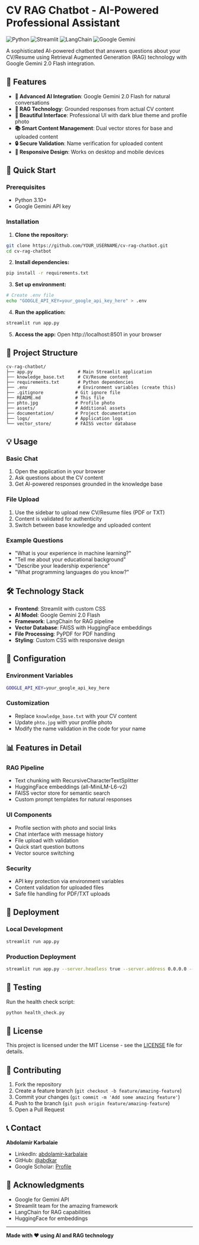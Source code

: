 # CV RAG Chatbot - AI-Powered Professional Assistant

![Python](https://img.shields.io/badge/Python-3.10+-blue)
![Streamlit](https://img.shields.io/badge/Streamlit-1.48+-red)
![LangChain](https://img.shields.io/badge/LangChain-0.3+-green)
![Google Gemini](https://img.shields.io/badge/Google_Gemini-2.0_Flash-orange)

A sophisticated AI-powered chatbot that answers questions about your CV/Resume using Retrieval Augmented Generation (RAG) technology with Google Gemini 2.0 Flash integration.

## 🌟 Features

- **🤖 Advanced AI Integration**: Google Gemini 2.0 Flash for natural conversations
- **🎯 RAG Technology**: Grounded responses from actual CV content
- **🎨 Beautiful Interface**: Professional UI with dark blue theme and profile photo
- **📚 Smart Content Management**: Dual vector stores for base and uploaded content
- **🔒 Secure Validation**: Name verification for uploaded content
- **📱 Responsive Design**: Works on desktop and mobile devices

## 🚀 Quick Start

### Prerequisites
- Python 3.10+
- Google Gemini API key

### Installation

1. **Clone the repository:**
```bash
git clone https://github.com/YOUR_USERNAME/cv-rag-chatbot.git
cd cv-rag-chatbot
```

2. **Install dependencies:**
```bash
pip install -r requirements.txt
```

3. **Set up environment:**
```bash
# Create .env file
echo "GOOGLE_API_KEY=your_google_api_key_here" > .env
```

4. **Run the application:**
```bash
streamlit run app.py
```

5. **Access the app:**
Open http://localhost:8501 in your browser

## 📁 Project Structure

```
cv-rag-chatbot/
├── app.py                 # Main Streamlit application
├── knowledge_base.txt     # CV/Resume content
├── requirements.txt       # Python dependencies
├── .env                   # Environment variables (create this)
├── .gitignore            # Git ignore file
├── README.md             # This file
├── phto.jpg              # Profile photo
├── assets/               # Additional assets
├── documentation/        # Project documentation
├── logs/                 # Application logs
└── vector_store/         # FAISS vector database
```

## 💡 Usage

### Basic Chat
1. Open the application in your browser
2. Ask questions about the CV content
3. Get AI-powered responses grounded in the knowledge base

### File Upload
1. Use the sidebar to upload new CV/Resume files (PDF or TXT)
2. Content is validated for authenticity
3. Switch between base knowledge and uploaded content

### Example Questions
- "What is your experience in machine learning?"
- "Tell me about your educational background"
- "Describe your leadership experience"
- "What programming languages do you know?"

## 🛠️ Technology Stack

- **Frontend**: Streamlit with custom CSS
- **AI Model**: Google Gemini 2.0 Flash
- **Framework**: LangChain for RAG pipeline
- **Vector Database**: FAISS with HuggingFace embeddings
- **File Processing**: PyPDF for PDF handling
- **Styling**: Custom CSS with responsive design

## 🔧 Configuration

### Environment Variables
```bash
GOOGLE_API_KEY=your_google_api_key_here
```

### Customization
- Replace `knowledge_base.txt` with your CV content
- Update `phto.jpg` with your profile photo
- Modify the name validation in the code for your name

## 📊 Features in Detail

### RAG Pipeline
- Text chunking with RecursiveCharacterTextSplitter
- HuggingFace embeddings (all-MiniLM-L6-v2)
- FAISS vector store for semantic search
- Custom prompt templates for natural responses

### UI Components
- Profile section with photo and social links
- Chat interface with message history
- File upload with validation
- Quick start question buttons
- Vector source switching

### Security
- API key protection via environment variables
- Content validation for uploaded files
- Safe file handling for PDF/TXT uploads

## 🚀 Deployment

### Local Development
```bash
streamlit run app.py
```

### Production Deployment
```bash
streamlit run app.py --server.headless true --server.address 0.0.0.0 --server.port 8501
```

## 🧪 Testing

Run the health check script:
```bash
python health_check.py
```

## 📝 License

This project is licensed under the MIT License - see the [LICENSE](LICENSE) file for details.

## 🤝 Contributing

1. Fork the repository
2. Create a feature branch (`git checkout -b feature/amazing-feature`)
3. Commit your changes (`git commit -m 'Add some amazing feature'`)
4. Push to the branch (`git push origin feature/amazing-feature`)
5. Open a Pull Request

## 📞 Contact

**Abdolamir Karbalaie**
- LinkedIn: [abdolamir-karbalaie](https://www.linkedin.com/in/abdolamir-karbalaie-3bab9451/)
- GitHub: [@abdkar](https://github.com/abdkar)
- Google Scholar: [Profile](https://scholar.google.com/citations?user=Noi7TFUAAAA)

## 🙏 Acknowledgments

- Google for Gemini API
- Streamlit team for the amazing framework
- LangChain for RAG capabilities
- HuggingFace for embeddings

---

**Made with ❤️ using AI and RAG technology**
